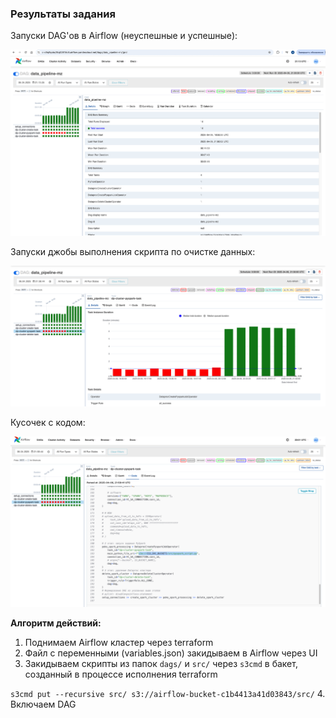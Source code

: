 ### Результаты задания

Запуски DAG'ов в Airflow (неуспешные и успешные):

![plot](terraform_output_hw4.png)

Запуски джобы выполнения скрипта по очистке данных:

![plot](terraform_output_hw4_steps.png)

Кусочек с кодом:

![plot](terraform_output_hw4_code.png)

**Алгоритм действий:**
1. Поднимаем Airflow кластер через terraform
2. Файл с переменными (variables.json) закидываем в Airflow через UI
3. Закидываем скрипты из папок `dags/` и `src/` через `s3cmd` в бакет, созданный в процессе исполнения terraform

`s3cmd put --recursive src/ s3://airflow-bucket-c1b4413a41d03843/src/`
4. Включаем DAG
